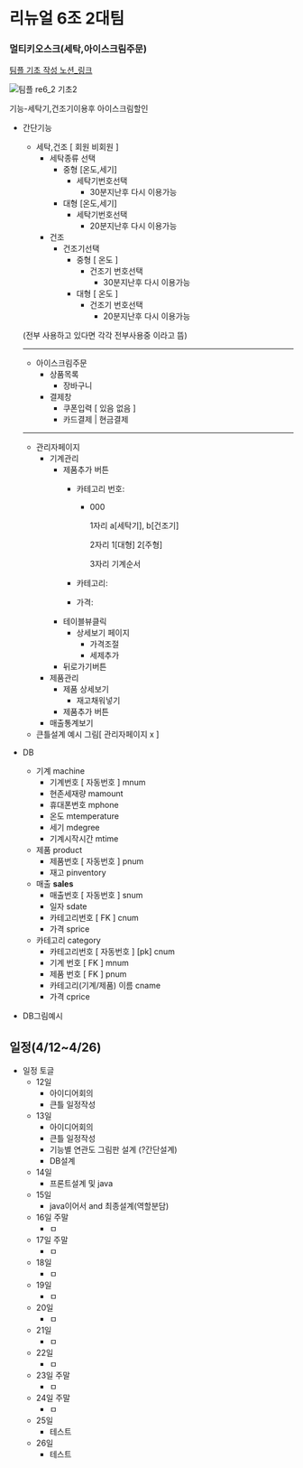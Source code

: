 # 리뉴얼 6조 2대팀
### 멀티키오스크(세탁,아이스크림주문)

[팀플 기초 작성 노션_링크](https://www.notion.so/65eba034e61c4cfabff76e16270f2340)


![팀플 re6_2 기초2](https://user-images.githubusercontent.com/100547978/163542370-84bb0c8b-a1e4-4141-8d09-bc56bae39364.png)





기능-세탁기,건조기이용후 아이스크림할인


- 간단기능
    - 세탁,건조 [ 회원 비회원 ]
        - 세탁종류 선택
            - 중형 [온도,세기]
                - 세탁기번호선택
                    - 30분지난후 다시 이용가능
            - 대형 [온도,세기]
                - 세탁기번호선택
                    - 20분지난후 다시 이용가능
        - 건조
            - 건조기선택
                - 중형 [ 온도 ]
                    - 건조기 번호선택
                        - 30분지난후 다시 이용가능
                - 대형 [ 온도 ]
                    - 건조기 번호선택
                        - 20분지난후 다시 이용가능
    
    (전부 사용하고 있다면 각각 전부사용중 이라고 뜸)
    
    ---
    
    - 아이스크림주문
        - 상품목록
            - 장바구니
        - 결제창
            - 쿠폰입력 [ 있음 없음 ]
            - 카드결제 | 현금결제
    
    ---
    
    - 관리자페이지
        - 기계관리
            - 제품추가 버튼
                - 카테고리 번호:
                    - 000
                        
                        1자리 a[세탁기], b[건조기]
                        
                        2자리 1[대형] 2[주형]
                        
                        3자리 기계순서
                        
                - 카테고리:
                - 가격:
            - 테이블뷰클릭
                - 상세보기 페이지
                    - 가격조절
                    - 세제추가
            - 뒤로가기버튼
        - 제품관리
            - 제품 상세보기
                - 재고채워넣기
            - 제품추가 버튼
        - 매출통계보기
    - 큰틀설계 예시 그림[ 관리자페이지 x ]
        
      
- DB
    - 기계 machine
        - 기계번호 [ 자동번호 ] mnum
        - 현존세재량 mamount
        - 휴대폰번호 mphone
        - 온도 mtemperature
        - 세기 mdegree
        - 기계시작시간 mtime
    - 제품 product
        - 제품번호 [ 자동번호 ] pnum
        - 재고 pinventory
    - 매출 **sales**
        - 매출번호 [ 자동번호 ] snum
        - 일자 sdate
        - 카테고리번호 [ FK ] cnum
        - 가격 sprice
    - 카테고리 category
        - 카테고리번호 [ 자동번호 ] [pk] cnum
        - 기계 번호 [ FK ] mnum
        - 제품 번호 [ FK ] pnum
        - 카테고리(기계/제품) 이름 cname
        - 가격 cprice
- DB그림예시
    
    

## 일정(4/12~4/26)

- 일정 토글
    - 12일
        - 아이디어회의
        - 큰틀 일정작성
    - 13일
        - 아이디어회의
        - 큰틀 일정작성
        - 기능별 연관도 그림판 설계 (?간단설계)
        - DB설계
    - 14일
        - 프론트설계 및 java
    - 15일
        - java이어서 and 최종설계(역할분담)
    - 16일 주말
        - ㅁ
    - 17일 주말
        - ㅁ
    - 18일
        - ㅁ
    - 19일
        - ㅁ
    - 20일
        - ㅁ
    - 21일
        - ㅁ
    - 22일
        - ㅁ
    - 23일 주말
        - ㅁ
    - 24일 주말
        - ㅁ
    - 25일
        - 테스트
    - 26일
        - 테스트
        
